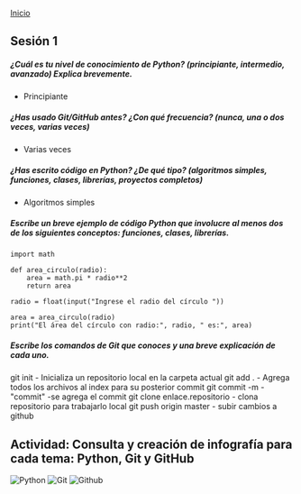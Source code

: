 <!-- No borrar o modificar -->
[Inicio](./index.md)

## Sesión 1 

##### ¿Cuál es tu nivel de conocimiento de Python? (principiante, intermedio, avanzado) Explica brevemente.
- Principiante

##### ¿Has usado Git/GitHub antes? ¿Con qué frecuencia? (nunca, una o dos veces, varias veces)
- Varias veces

##### ¿Has escrito código en Python? ¿De qué tipo? (algoritmos simples, funciones, clases, librerías, proyectos completos)
- Algoritmos simples

##### Escribe un breve ejemplo de código Python que involucre al menos dos de los siguientes conceptos: funciones, clases, librerías.

```python:
import math

def area_circulo(radio):
    area = math.pi * radio**2
    return area

radio = float(input("Ingrese el radio del círculo "))

area = area_circulo(radio)
print("El área del círculo con radio:", radio, " es:", area)
```

##### Escribe los comandos de Git que conoces y una breve explicación de cada uno.
git init - Inicializa un repositorio local en la carpeta actual
git add . - Agrega todos los archivos al index para su posterior commit
git commit -m - "commit" -se agrega el commit
git clone enlace.repositorio - clona repositorio para trabajarlo local
git push origin master - subir cambios a github


## Actividad: Consulta y creación de infografía para cada tema: Python, Git y GitHub

![Python](https://firebasestorage.googleapis.com/v0/b/eviden-56fc7.appspot.com/o/python.jpg?alt=media&token=26efbf24-f9d7-469f-8434-6e637937e1fd)
![Git](https://firebasestorage.googleapis.com/v0/b/eviden-56fc7.appspot.com/o/git.jpg?alt=media&token=814ef07e-813c-452d-ac7c-4ac65246bbcb)
![Github](https://firebasestorage.googleapis.com/v0/b/eviden-56fc7.appspot.com/o/github.jpg?alt=media&token=a832dc02-ad90-42aa-b28d-b00a45faae4d)



<!-- Su documentación aquí -->






